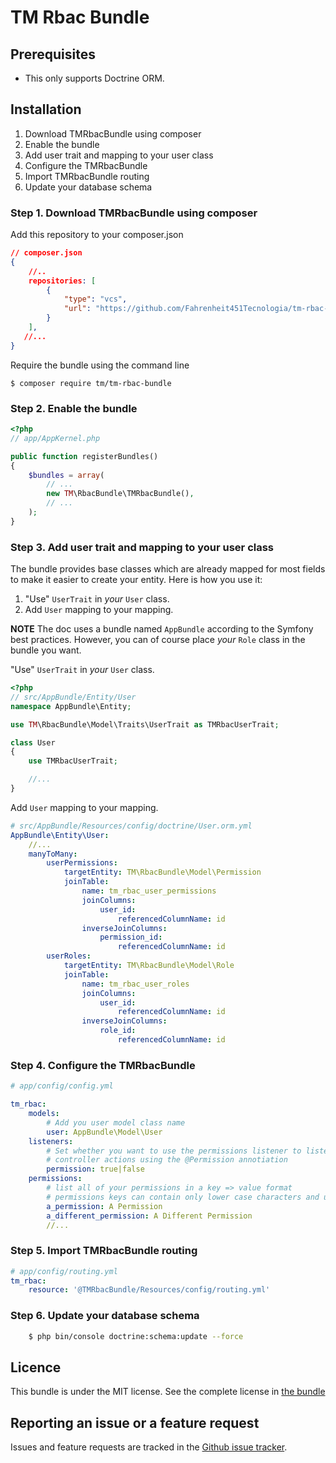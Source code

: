 # TM Rbac Bundle

## Prerequisites

- This only supports Doctrine ORM.


## Installation

1. Download TMRbacBundle using composer
2. Enable the bundle
3. Add user trait and mapping to your user class
4. Configure the TMRbacBundle
5. Import TMRbacBundle routing
6. Update your database schema

### Step 1. Download TMRbacBundle using composer

Add this repository to your composer.json

```json
// composer.json
{
    //..
    repositories: [
        {
            "type": "vcs",
            "url": "https://github.com/Fahrenheit451Tecnologia/tm-rbac-bundle"
        }
    ],
   //...
}
```

Require the bundle using the command line

```cli
$ composer require tm/tm-rbac-bundle
```

### Step 2. Enable the bundle


```php
<?php
// app/AppKernel.php

public function registerBundles()
{
    $bundles = array(
        // ...
        new TM\RbacBundle\TMRbacBundle(),
        // ...
    );
}
```

### Step 3. Add user trait and mapping to your user class

The bundle provides base classes which are already mapped for most fields
to make it easier to create your entity. Here is how you use it:

1. "Use" `UserTrait` in *your* `User` class.
2. Add `User` mapping to your mapping.

**NOTE** The doc uses a bundle named `AppBundle` according to the Symfony best
practices. However, you can of course place *your* `Role` class in the bundle
you want.

"Use" `UserTrait` in *your* `User` class.

```php
<?php
// src/AppBundle/Entity/User
namespace AppBundle\Entity;

use TM\RbacBundle\Model\Traits\UserTrait as TMRbacUserTrait;

class User
{
    use TMRbacUserTrait;

    //...
}
```

Add `User` mapping to your mapping.

```yaml
# src/AppBundle/Resources/config/doctrine/User.orm.yml
AppBundle\Entity\User:
    //...
    manyToMany:
        userPermissions:
            targetEntity: TM\RbacBundle\Model\Permission
            joinTable:
            	name: tm_rbac_user_permissions
        		joinColumns:
          			user_id:
            			referencedColumnName: id
        		inverseJoinColumns:
          			permission_id:
            			referencedColumnName: id
        userRoles:
            targetEntity: TM\RbacBundle\Model\Role
            joinTable:
            	name: tm_rbac_user_roles
        		joinColumns:
          			user_id:
            			referencedColumnName: id
        		inverseJoinColumns:
          			role_id:
            			referencedColumnName: id
```

### Step 4. Configure the TMRbacBundle

```yaml
# app/config/config.yml

tm_rbac:
	models:
        # Add you user model class name
    	user: AppBundle\Model\User
    listeners:
        # Set whether you want to use the permissions listener to listen for
        # controller actions using the @Permission annotiation
    	permission: true|false
    permissions:
    	# list all of your permissions in a key => value format
        # permissions keys can contain only lower case characters and underscores
        a_permission: A Permission
        a_different_permission: A Different Permission
        //...
```

### Step 5. Import TMRbacBundle routing

```yaml
# app/config/routing.yml
tm_rbac:
    resource: '@TMRbacBundle/Resources/config/routing.yml'
```
### Step 6. Update your database schema

```bash
    $ php bin/console doctrine:schema:update --force
```

## Licence

This bundle is under the MIT license. See the complete license in [the bundle](https://github.com/Fahrenheit451Tecnologia/tm-rbac-bundle/blob/master/LICENSE)

## Reporting an issue or a feature request

Issues and feature requests are tracked in the [Github issue tracker](https://github.com/Fahrenheit451Tecnologia/tm-rbac-bundle/issues).